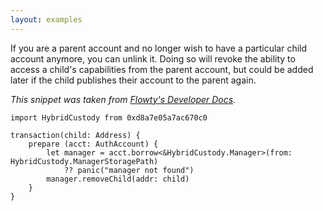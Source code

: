 ```yaml
---
layout: examples
---
```


If you are a parent account and no longer wish to have a particular child account anymore, you can unlink it. Doing so will revoke the ability to access a child's capabilities from the parent account, but could be added later if the child publishes their account to the parent again.

*This snippet was taken from [Flowty's Developer Docs](https://docs.flowty.io/developer-docs/hybrid-custody/resources-and-transactions#common-transactions).*

```cadence
import HybridCustody from 0xd8a7e05a7ac670c0

transaction(child: Address) {
    prepare (acct: AuthAccount) {
        let manager = acct.borrow<&HybridCustody.Manager>(from: HybridCustody.ManagerStoragePath)
            ?? panic("manager not found")
        manager.removeChild(addr: child)
    }
}
```